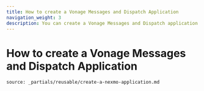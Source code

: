 ```yaml
---
title: How to create a Vonage Messages and Dispatch Application
navigation_weight: 3
description: You can create a Vonage Messages and Dispatch application either in the Dashboard or using the Vonage CLI.
---
```


# How to create a Vonage Messages and Dispatch Application

```partial
source: _partials/reusable/create-a-nexmo-application.md
```
